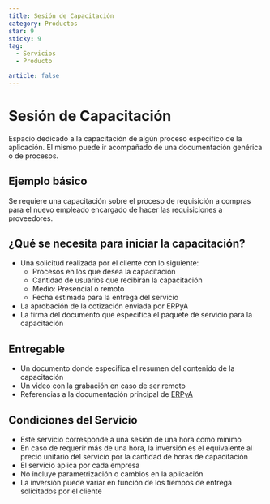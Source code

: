 ```yaml
---
title: Sesión de Capacitación
category: Productos
star: 9
sticky: 9
tag:
  - Servicios
  - Producto

article: false
---
```

# Sesión de Capacitación

Espacio dedicado a la capacitación de algún proceso específico de la aplicación. El mismo puede ir acompañado de una documentación genérica o de procesos.

## Ejemplo básico

Se requiere una capacitación sobre el proceso de requisición a compras para el nuevo empleado encargado de hacer las requisiciones a proveedores.

## ¿Qué se necesita para iniciar la capacitación?

- Una solicitud realizada por el cliente con lo siguiente:
  - Procesos en los que desea la capacitación
  - Cantidad de usuarios que recibirán la capacitación
  - Medio: Presencial o remoto
  - Fecha estimada para la entrega del servicio
- La aprobación de la cotización enviada por ERPyA
- La firma del documento que especifica el paquete de servicio para la capacitación

## Entregable

- Un documento donde especifica el resumen del contenido de la capacitación
- Un video con la grabación en caso de ser remoto
- Referencias a la documentación principal de [ERPyA](https://docs.erpya.com/)

## Condiciones del Servicio

- Este servicio corresponde a una sesión de una hora como mínimo
- En caso de requerir más de una hora, la inversión es el equivalente al precio unitario del servicio por la cantidad de horas de capacitación
- El servicio aplica por cada empresa
- No incluye parametrización o cambios en la aplicación
- La inversión puede variar en función de los tiempos de entrega solicitados por el cliente
